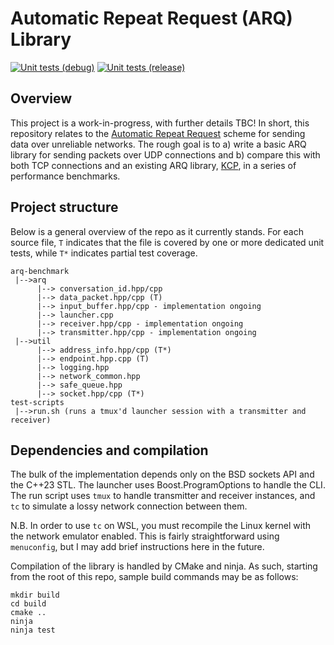 # Automatic Repeat Request (ARQ) Library
[![Unit tests (debug)](https://github.com/wjgra/arq-benchmark/actions/workflows/cmake-build-debug.yml/badge.svg)](https://github.com/wjgra/arq-benchmark/actions/workflows/cmake-build-debug.yml)
[![Unit tests (release)](https://github.com/wjgra/arq-benchmark/actions/workflows/cmake-build-release.yml/badge.svg)](https://github.com/wjgra/arq-benchmark/actions/workflows/cmake-build-release.yml)
## Overview
This project is a work-in-progress, with further details TBC! In short, this repository relates to the [Automatic Repeat Request](https://en.wikipedia.org/wiki/Automatic_repeat_request) scheme for sending data over unreliable networks. The rough goal is to a) write a basic ARQ library for sending packets over UDP connections and b) compare this with both TCP connections and an existing ARQ library, [KCP](https://github.com/skywind3000/kcp/tree/master), in a series of performance benchmarks.
## Project structure
Below is a general overview of the repo as it currently stands. For each source file, `T` indicates that the file is covered by one or more dedicated unit tests, while `T*` indicates partial test coverage. 
```
arq-benchmark
 |-->arq
      |--> conversation_id.hpp/cpp
      |--> data_packet.hpp/cpp (T)
      |--> input_buffer.hpp/cpp - implementation ongoing
      |--> launcher.cpp
      |--> receiver.hpp/cpp - implementation ongoing
      |--> transmitter.hpp/cpp - implementation ongoing
 |-->util
      |--> address_info.hpp/cpp (T*)
      |--> endpoint.hpp.cpp (T)
      |--> logging.hpp
      |--> network_common.hpp
      |--> safe_queue.hpp
      |--> socket.hpp/cpp (T*)
test-scripts
 |-->run.sh (runs a tmux'd launcher session with a transmitter and receiver)
```
## Dependencies and compilation
The bulk of the implementation depends only on the BSD sockets API and the C++23 STL. The launcher uses Boost.ProgramOptions to handle the CLI. The run script uses `tmux` to handle transmitter and receiver instances, and `tc` to simulate a lossy network connection between them.

N.B. In order to use `tc` on WSL, you must recompile the Linux kernel with the network emulator enabled. This is fairly straightforward using `menuconfig`, but I may add brief instructions here in the future.

Compilation of the library is handled by CMake and ninja. As such, starting from the root of this repo, sample build commands may be as follows:
```
mkdir build
cd build
cmake ..
ninja
ninja test
```